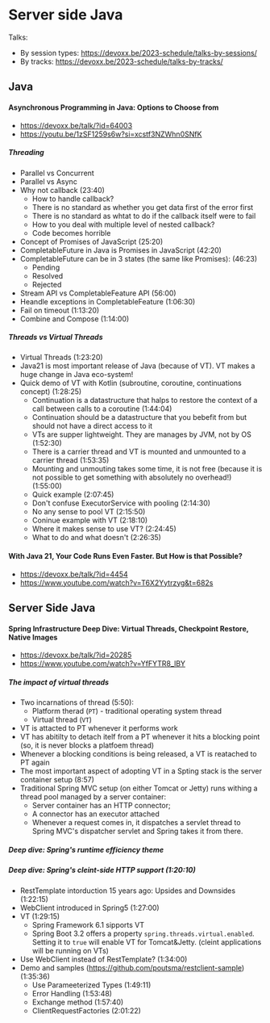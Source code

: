 # Server side Java
Talks:
* By session types: https://devoxx.be/2023-schedule/talks-by-sessions/
* By tracks: https://devoxx.be/2023-schedule/talks-by-tracks/

## Java
#### Asynchronous Programming in Java: Options to Choose from
* https://devoxx.be/talk/?id=64003
* https://youtu.be/1zSF1259s6w?si=xcstf3NZWhn0SNfK

##### Threading
* Parallel vs Concurrent
* Parallel vs Async
* Why not callback (23:40)
  * How to handle callback?
  * There is no standard as whether you get data first of the error first
  * There is no standard as whtat to do if the callback itself were to fail
  * How to you deal with multiple level of nested callback?
  * Code becomes horrible
* Concept of Promises of JavaScript (25:20)
* CompletableFuture in Java is Promises in JavaScript (42:20)
* CompletableFuture can be in 3 states (the same like Promises): (46:23)
  * Pending
  * Resolved
  * Rejected
* Stream API vs CompletableFeature API (56:00)
* Heandle exceptions in CompletableFeature (1:06:30)
* Fail on timeout (1:13:20)
* Combine and Compose (1:14:00)

##### Threads vs Virtual Threads
* Virtual Threads (1:23:20)
* Java21 is most important release of Java (because of VT). VT makes a huge change in Java eco-system!
* Quick demo of VT with Kotlin (subroutine, coroutine, continuations concept) (1:28:25)
  * Continuation is a datastructure that halps to restore the context of a call between calls to a coroutine (1:44:04)
  * Continuation should be a datastructure that you bebefit from but should not have a direct access to it
  * VTs are supper lightweight. They are manages by JVM, not by OS (1:52:30)
  * There is a carrier thread and VT is mounted and unmounted to a carrier thread (1:53:35)
  * Mounting and unmouting takes some time, it is not free (because it is not possible to get something with absolutely no overhead!) (1:55:00)
  * Quick example (2:07:45)
  * Don't confuse ExecutorService with pooling (2:14:30)
  * No any sense to pool VT (2:15:50)
  * Coninue example with VT (2:18:10)
  * Where it makes sense to use VT? (2:24:45)
  * What to do and what doesn't (2:26:35)

#### With Java 21, Your Code Runs Even Faster. But How is that Possible?
* https://devoxx.be/talk/?id=4454
* https://www.youtube.com/watch?v=T6X2Yytrzyg&t=682s

  

## Server Side Java
#### Spring Infrastructure Deep Dive: Virtual Threads, Checkpoint Restore, Native Images
* https://devoxx.be/talk/?id=20285
* https://www.youtube.com/watch?v=YfFYTR8_lBY
##### The impact of virtual threads
  * Two incarnations of thread (5:50):
    * Platform therad (`PT`) - traditional operating system thread
    * Virtual thread (`VT`)
  * VT is attacted to PT whenever it performs work
  * VT has abitilty to detach itelf from a PT whenever it hits a blocking point (so, it is never blocks a platfoem thread)
  * Whenever a blocking conditions is being released, a VT is reatached to PT again
  * The most important aspect of adopting VT in a Spting stack is the server container setup (8:57)
  * Traditional Spring MVC setup (on either Tomcat or Jetty) runs withing a thread pool managed by a server container:
    *  Server container has an HTTP connector;
    *  A connector has an executor attached
    *  Whenever a request comes in, it dispatches a servlet thread to Spring MVC's dispatcher servlet and Spring takes it from there.

##### Deep dive: Spring's runtime efficiency theme

##### Deep dive: Spring's cleint-side HTTP support (1:20:10)
* RestTemplate intorduction 15 years ago: Upsides and Downsides (1:22:15)
* WebClient introduced in Spring5 (1:27:00)
* VT (1:29:15)
  * Spring Framework 6.1 sipports VT
  * Spring Boot 3.2 offers a property `spring.threads.virtual.enabled`. Setting it to `true` will enable VT for Tomcat&Jetty. (cleint applications will be running on VTs)
* Use WebClient instead of RestTemplate? (1:34:00)
* Demo and samples (https://github.com/poutsma/restclient-sample) (1:35:36)
  * Use Parameeterized Types (1:49:11)
  * Error Handling (1:53:48)
  * Exchange method (1:57:40)
  * ClientRequestFactories (2:01:22)
